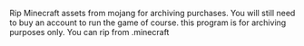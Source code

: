 Rip Minecraft assets from mojang for archiving purchases. You will still need to buy an account to run the game of course. this program is for archiving purposes only. You can rip from .minecraft
